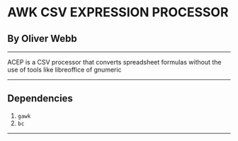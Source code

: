 # AWK CSV EXPRESSION PROCESSOR
## By Oliver Webb
________________________________

ACEP is a CSV processor that converts spreadsheet
formulas without the use of tools like libreoffice of gnumeric

________________________________

## Dependencies

1. `gawk`
2. ` bc `
________________________________

